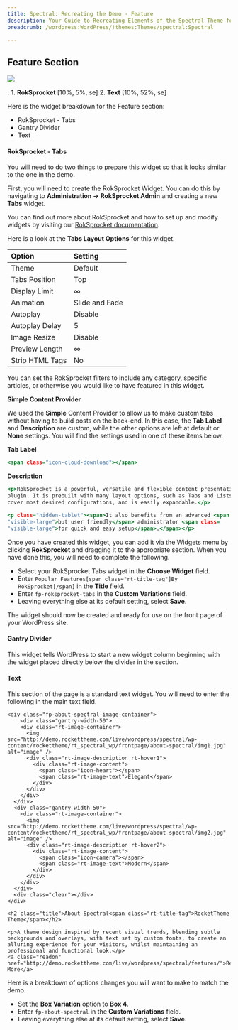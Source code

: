 ```yaml
---
title: Spectral: Recreating the Demo - Feature
description: Your Guide to Recreating Elements of the Spectral Theme for WordPress
breadcrumb: /wordpress:WordPress/!themes:Themes/spectral:Spectral

---
```


Feature Section
-----

![][demo]

:   1. **RokSprocket** [10%, 5%, se]
    2. **Text** [10%, 52%, se]

Here is the widget breakdown for the Feature section:

* RokSprocket - Tabs
* Gantry Divider
* Text

#### RokSprocket - Tabs

You will need to do two things to prepare this widget so that it looks similar to the one in the demo.

First, you will need to create the RokSprocket Widget. You can do this by navigating to **Administration -> RokSprocket Admin** and creating a new **Tabs** widget.

You can find out more about RokSprocket and how to set up and modify widgets by visiting our [RokSprocket documentation][roksprocket].

Here is a look at the **Tabs Layout Options** for this widget.

| Option          | Setting        |
| :-------------- | :------------  |
| Theme           | Default        |
| Tabs Position   | Top            |
| Display Limit   | ∞              |
| Animation       | Slide and Fade |
| Autoplay        | Disable        |
| Autoplay Delay  | 5              |
| Image Resize    | Disable        |
| Preview Length  | ∞              |
| Strip HTML Tags | No             |

You can set the RokSprocket filters to include any category, specific articles, or otherwise you would like to have featured in this widget.

**Simple Content Provider**

We used the **Simple** Content Provider to allow us to make custom tabs without having to build posts on the back-end. In this case, the **Tab Label** and **Description** are custom, while the other options are left at default or **None** settings. You will find the settings used in one of these items below.

**Tab Label**

~~~ .html
<span class="icon-cloud-download"></span>
~~~

**Description**

~~~ .html
<p>RokSprocket is a powerful, versatile and flexible content presentation
plugin. It is prebuilt with many layout options, such as Tabs and Lists, to
cover most desired configurations, and is easily expandable.</p>

<p class="hidden-tablet"><span>It also benefits from an advanced <span class=
"visible-large">but user friendly</span> administrator <span class=
"visible-large">for quick and easy setup</span>.</span></p>
~~~

Once you have created this widget, you can add it via the Widgets menu by clicking **RokSprocket** and dragging it to the appropriate section. When you have done this, you will need to complete the following.

* Select your RokSprocket Tabs widget in the **Choose Widget** field.
* Enter `Popular Features[span class="rt-title-tag"]By RokSprocket[/span]` in the **Title** field.
* Enter `fp-roksprocket-tabs` in the **Custom Variations** field.
* Leaving everything else at its default setting, select **Save**.

The widget should now be created and ready for use on the front page of your WordPress site.

#### Gantry Divider

This widget tells WordPress to start a new widget column beginning with the widget placed directly below the divider in the section.

#### Text

This section of the page is a standard text widget. You will need to enter the following in the main text field.

~~~
<div class="fp-about-spectral-image-container">
    <div class="gantry-width-50">
    <div class="rt-image-container">
      <img src="http://demo.rockettheme.com/live/wordpress/spectral/wp-content/rockettheme/rt_spectral_wp/frontpage/about-spectral/img1.jpg" alt="image" />
      <div class="rt-image-description rt-hover1">
        <div class="rt-image-content">
          <span class="icon-heart"></span>
          <span class="rt-image-text">Elegant</span>          
        </div>
      </div>      
    </div>
  </div>
  <div class="gantry-width-50">
    <div class="rt-image-container">
      <img src="http://demo.rockettheme.com/live/wordpress/spectral/wp-content/rockettheme/rt_spectral_wp/frontpage/about-spectral/img2.jpg" alt="image" />
      <div class="rt-image-description rt-hover2">
        <div class="rt-image-content">
          <span class="icon-camera"></span>
          <span class="rt-image-text">Modern</span>         
        </div>
      </div>      
    </div>
  </div>  
  <div class="clear"></div>
</div>

<h2 class="title">About Spectral<span class="rt-title-tag">RocketTheme Theme</span></h2>

<p>A theme design inspired by recent visual trends, blending subtle backgrounds and overlays, with text set by custom fonts, to create an alluring experience for your visitors, whilst maintaining an professional and functional look.</p>
<a class="readon" href="http://demo.rockettheme.com/live/wordpress/spectral/features/">Read More</a>
~~~

Here is a breakdown of options changes you will want to make to match the demo.

* Set the **Box Variation** option to **Box 4**.
* Enter `fp-about-spectral` in the **Custom Variations** field.
* Leaving everything else at its default setting, select **Save**.

[demo]: assets/demo_4.jpeg
[roksprocket]: ../../plugins/roksprocket/